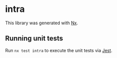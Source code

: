 # intra

This library was generated with [Nx](https://nx.dev).

## Running unit tests

Run `nx test intra` to execute the unit tests via [Jest](https://jestjs.io).
